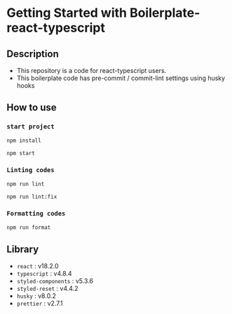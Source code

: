 # Getting Started with Boilerplate-react-typescript

## Description
- This repository is a code for react-typescript users.
- This boilerplate code has pre-commit / commit-lint settings using husky hooks

## How to use

### `start project`
```bash
npm install

npm start
```

### `Linting codes`
```bash
npm run lint

npm run lint:fix
```

### `Formatting codes`
```bash
npm run format
```

## Library
- `react` : v18.2.0
- `typescript` : v4.8.4
- `styled-components` : v5.3.6
- `styled-reset` : v4.4.2
- `husky` : v8.0.2
- `prettier` : v2.7.1

